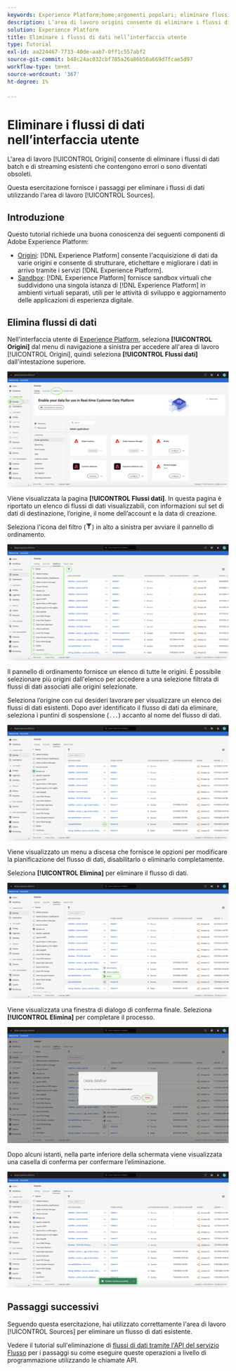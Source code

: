 ```yaml
---
keywords: Experience Platform;home;argomenti popolari; eliminare flussi di dati
description: L’area di lavoro origini consente di eliminare i flussi di dati batch e in streaming esistenti che contengono errori o sono diventati obsoleti.
solution: Experience Platform
title: Eliminare i flussi di dati nell’interfaccia utente
type: Tutorial
exl-id: aa224467-7733-40de-aab7-0ff1c557abf2
source-git-commit: b48c24ac032cbf785a26a86b50a669d7fcae5d97
workflow-type: tm+mt
source-wordcount: '367'
ht-degree: 1%

---
```


# Eliminare i flussi di dati nell’interfaccia utente

L&#39;area di lavoro [!UICONTROL Origini] consente di eliminare i flussi di dati batch e di streaming esistenti che contengono errori o sono diventati obsoleti.

Questa esercitazione fornisce i passaggi per eliminare i flussi di dati utilizzando l&#39;area di lavoro [!UICONTROL Sources].

## Introduzione

Questo tutorial richiede una buona conoscenza dei seguenti componenti di Adobe Experience Platform:

- [Origini](../../home.md): [!DNL Experience Platform] consente l&#39;acquisizione di dati da varie origini e consente di strutturare, etichettare e migliorare i dati in arrivo tramite i servizi [!DNL Experience Platform].
- [Sandbox](../../../sandboxes/home.md): [!DNL Experience Platform] fornisce sandbox virtuali che suddividono una singola istanza di [!DNL Experience Platform] in ambienti virtuali separati, utili per le attività di sviluppo e aggiornamento delle applicazioni di esperienza digitale.

## Elimina flussi di dati

Nell&#39;interfaccia utente di [Experience Platform](https://platform.adobe.com), seleziona **[!UICONTROL Origini]** dal menu di navigazione a sinistra per accedere all&#39;area di lavoro [!UICONTROL Origini], quindi seleziona **[!UICONTROL Flussi dati]** dall&#39;intestazione superiore.

![catalogo](../../images/tutorials/delete/catalog.png)

Viene visualizzata la pagina **[!UICONTROL Flussi dati]**. In questa pagina è riportato un elenco di flussi di dati visualizzabili, con informazioni sul set di dati di destinazione, l’origine, il nome dell’account e la data di creazione.

Seleziona l&#39;icona del filtro (![icona-filtro](/help/images/icons/filter.png)) in alto a sinistra per avviare il pannello di ordinamento.

![flussi di dati](../../images/tutorials/delete/dataflows.png)

Il pannello di ordinamento fornisce un elenco di tutte le origini. È possibile selezionare più origini dall&#39;elenco per accedere a una selezione filtrata di flussi di dati associati alle origini selezionate.

Seleziona l’origine con cui desideri lavorare per visualizzare un elenco dei flussi di dati esistenti. Dopo aver identificato il flusso di dati da eliminare, seleziona i puntini di sospensione (`...`) accanto al nome del flusso di dati.

![filtro-flussi di dati](../../images/tutorials/delete/dataflows-filter.png)

Viene visualizzato un menu a discesa che fornisce le opzioni per modificare la pianificazione del flusso di dati, disabilitarlo o eliminarlo completamente.

Seleziona **[!UICONTROL Elimina]** per eliminare il flusso di dati.

![elimina](../../images/tutorials/delete/delete.png)

Viene visualizzata una finestra di dialogo di conferma finale. Seleziona **[!UICONTROL Elimina]** per completare il processo.

![conferma](../../images/tutorials/delete/confirm.png)

Dopo alcuni istanti, nella parte inferiore della schermata viene visualizzata una casella di conferma per confermare l’eliminazione.

![confermato](../../images/tutorials/delete/confirmed.png)

## Passaggi successivi

Seguendo questa esercitazione, hai utilizzato correttamente l&#39;area di lavoro [!UICONTROL Sources] per eliminare un flusso di dati esistente.

Vedere il tutorial sull&#39;eliminazione di [flussi di dati tramite l&#39;API del servizio Flusso](../../tutorials/api/delete-dataflows.md) per i passaggi su come eseguire queste operazioni a livello di programmazione utilizzando le chiamate API.
